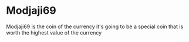 # Modjaji69
Modjaji69 is the coin of the currency it's going to be a special coin that is worth the highest value of the currency 
